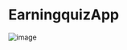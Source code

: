 # EarningquizApp

![image](https://github.com/PaponAhasan/EarningquizApp/assets/59710234/9628521c-2bcc-4d96-bc1e-a418a3bb6d80)
